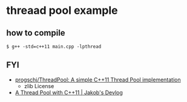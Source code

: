 # threaad pool example

## how to compile
```
$ g++ -std=c++11 main.cpp -lpthread
```

## FYI
* [progschj/ThreadPool: A simple C++11 Thread Pool implementation]( https://github.com/progschj/ThreadPool )
  * zlib License
* [A Thread Pool with C\+\+11 \| Jakob's Devlog]( http://progsch.net/wordpress/?p=81 )
